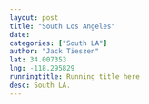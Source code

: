 ```yaml
---
layout: post
title: "South Los Angeles"
date: 
categories: ["South LA"]
author: "Jack Tieszen"
lat: 34.007353
lng: -118.295829 
runningtitle: Running title here
desc: South LA.
---
```

